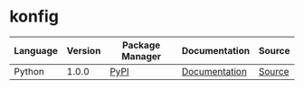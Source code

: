 # konfig

|Language|Version|Package Manager|Documentation|Source|
|-|-|-|-|-|
|Python|1.0.0|[PyPI](https://pypi.org/project/python-pydantic-list-in-union/1.0.0)|[Documentation](https://github.com/konfig-dev/konfig/tree/main/python/blob/main/README.md)|[Source](https://github.com/konfig-dev/konfig/tree/main/python)|